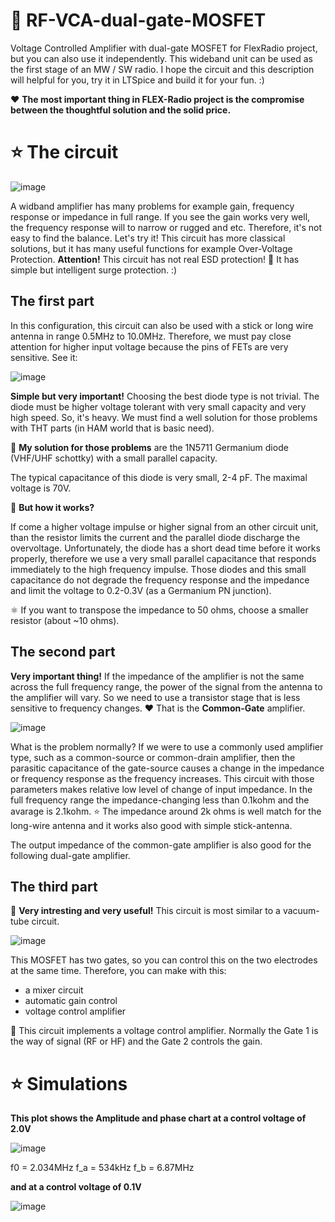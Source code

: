 # 🚀 RF-VCA-dual-gate-MOSFET
Voltage Controlled Amplifier with dual-gate MOSFET for FlexRadio project, but you can also use it independently. This wideband unit can be used as the first stage of an MW / SW radio. I hope the circuit and this description will helpful for you, try it in LTSpice and build it for your fun. :)

❤️ **The most important thing in FLEX-Radio project is the compromise between the thoughtful solution and the solid price.** 

# ⭐ The circuit

![image](https://github.com/user-attachments/assets/aae4cbdf-b068-447e-b932-1c078603d19b)

A widband amplifier has many problems for example gain, frequency response or impedance in full range. If you see the gain works very well, the frequency response will to narrow or rugged and etc. Therefore, it's not easy to find the balance. Let's try it! This circuit has more classical solutions, but it has many useful functions for example Over-Voltage Protection. **Attention!** This circuit has not real ESD protection! 🥇 It has simple but intelligent surge protection. :)
 
## The first part

In this configuration, this circuit can also be used with a stick or long wire antenna in range 0.5MHz to 10.0MHz. Therefore, we must pay close attention for higher input voltage because the pins of FETs are very sensitive. See it:

![image](https://github.com/user-attachments/assets/869b88dc-ef5f-4f53-b2c9-b8c5a19f63f6)

**Simple but very important!** Choosing the best diode type is not trivial. The diode must be higher voltage tolerant with very small capacity and very high speed. So, it's heavy. We must find a well solution for those problems with THT parts (in HAM world that is basic need). 

🚀 **My solution for those problems** are the 1N5711 Germanium diode (VHF/UHF schottky) with a small parallel capacity. 

The typical capacitance of this diode is very small, 2-4 pF. The maximal voltage is 70V. 

📐 **But how it works?**

If come a higher voltage impulse or higher signal from an other circuit unit, than the resistor limits the current and the parallel diode discharge the overvoltage. Unfortunately, the diode has a short dead time before it works properly, therefore we use a very small parallel capacitance that responds immediately to the high frequency impulse. Those diodes and this small capacitance do not degrade the frequency response and the impedance and limit the voltage to 0.2-0.3V (as a Germanium PN junction).

⚛️ If you want to transpose the impedance to 50 ohms, choose a smaller resistor (about ~10 ohms).

## The second part

**Very important thing!** If the impedance of the amplifier is not the same across the full frequency range, the power of the signal from the antenna to the amplifier will vary. So we need to use a transistor stage that is less sensitive to frequency changes. ❤️ That is the **Common-Gate** amplifier.

![image](https://github.com/user-attachments/assets/1edb7014-1d43-451e-95d0-8a0e5c23d2f7)

What is the problem normally? If we were to use a commonly used amplifier type, such as a common-source or common-drain amplifier, then the parasitic capacitance of the gate-source causes a change in the impedance or frequency response as the frequency increases. This circuit with those parameters makes relative low level of change of input impedance. In the full frequency range the impedance-changing less than 0.1kohm and the avarage is 2.1kohm. ⭐ The impedance around 2k ohms is well match for the long-wire antenna and it works also good with simple stick-antenna.

The output impedance of the common-gate amplifier is also good for the following dual-gate amplifier.

## The third part

🚀 **Very intresting and very useful!** This circuit is most similar to a vacuum-tube circuit.

![image](https://github.com/user-attachments/assets/b6a49f9a-2c7f-4ece-9271-370576bd1d89)

 This MOSFET has two gates, so you can control this on the two electrodes at the same time. Therefore, you can make with this: 
 - a mixer circuit
 - automatic gain control
 - voltage control amplifier

📐 This circuit implements a voltage control amplifier. Normally the Gate 1 is the way of signal (RF or HF) and the Gate 2 controls the gain. 

# ⭐ Simulations

**This plot shows the Amplitude and phase chart at a control voltage of 2.0V**

![image](https://github.com/user-attachments/assets/5dab5eff-be4c-4a83-8689-e54d980a3ae1)

f0 = 2.034MHz
f_a = 534kHz
f_b = 6.87MHz

**and at a control voltage of 0.1V**

![image](https://github.com/user-attachments/assets/7a826ec0-a186-40f0-aec7-e9ae2c29331a)


